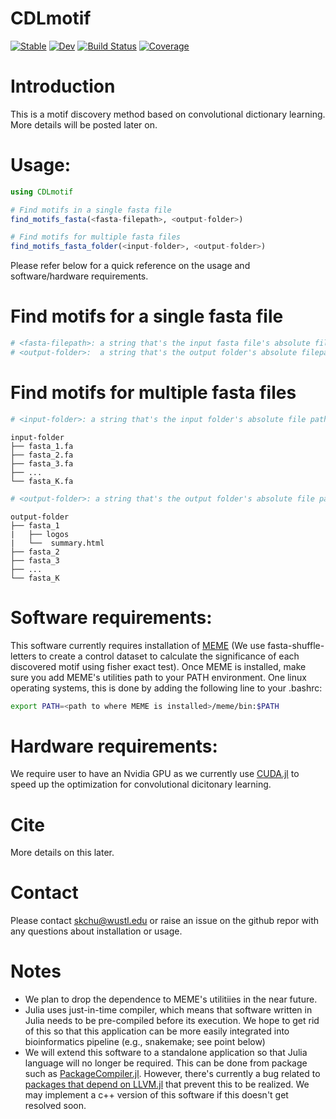 # CDLmotif

[![Stable](https://img.shields.io/badge/docs-stable-blue.svg)](https://kchu25.github.io/CDLmotif.jl/stable)
[![Dev](https://img.shields.io/badge/docs-dev-blue.svg)](https://kchu25.github.io/CDLmotif.jl/dev)
[![Build Status](https://github.com/kchu25/CDLmotif.jl/actions/workflows/CI.yml/badge.svg?branch=main)](https://github.com/kchu25/CDLmotif.jl/actions/workflows/CI.yml?query=branch%3Amain)
[![Coverage](https://codecov.io/gh/kchu25/CDLmotif.jl/branch/main/graph/badge.svg)](https://codecov.io/gh/kchu25/CDLmotif.jl)


# Introduction

This is a motif discovery method based on convolutional dictionary learning. More details will be posted later on. 

# Usage:
```julia
using CDLmotif

# Find motifs in a single fasta file
find_motifs_fasta(<fasta-filepath>, <output-folder>)

# Find motifs for multiple fasta files
find_motifs_fasta_folder(<input-folder>, <output-folder>)
```

Please refer below for a quick reference on the usage and software/hardware requirements.

# Find motifs for a single fasta file
```julia
# <fasta-filepath>: a string that's the input fasta file's absolute filepath.
# <output-folder>:  a string that's the output folder's absolute filepath; all the motif discovery results will be stored here.
```


# Find motifs for multiple fasta files
```julia
# <input-folder>: a string that's the input folder's absolute file path; the input folder contains multiple fasta files. The folder *must* contain only fasta files.
```
    input-folder
    ├── fasta_1.fa
    ├── fasta_2.fa
    ├── fasta_3.fa
    ├── ...
    └── fasta_K.fa

```julia    
# <output-folder>: a string that's the output folder's absolute file path; this output folder will contain multiple folders. Each folder will store the motif discovery results that correspond to a input fasta file.
```

    output-folder
    ├── fasta_1
    |   ├── logos
    |   └──  summary.html
    ├── fasta_2
    ├── fasta_3
    ├── ...
    └── fasta_K

# Software requirements:
This software currently requires installation of [MEME](https://meme-suite.org/meme/doc/download.html) (We use fasta-shuffle-letters to create a control dataset to calculate the significance of each discovered motif using fisher exact test). Once MEME is installed, make sure you add MEME's utilities path to your PATH environment. One linux operating systems, this is done by adding the following line to your .bashrc:

```bash
export PATH=<path to where MEME is installed>/meme/bin:$PATH
```

# Hardware requirements:
 We require user to have an Nvidia GPU as we currently use [CUDA.jl](https://github.com/JuliaGPU/CUDA.jl/) to speed up the optimization for convolutional dicitonary learning.

# Cite
More details on this later.

# Contact
Please contact <skchu@wustl.edu> or raise an issue on the github repor with any questions about installation or usage.

# Notes
- We plan to drop the dependence to MEME's utilitiies in the near future.
- Julia uses just-in-time compiler, which means that software written in Julia needs to be pre-compiled before its execution. We hope to get rid of this so that this application can be more easily integrated into bioinformatics pipeline (e.g., snakemake; see point below)
- We will extend this software to a standalone application so that Julia language will no longer be required. This can be done from package such as [PackageCompiler.jl](https://github.com/JuliaLang/PackageCompiler.jl/). However, there's currently a bug related to [packages that depend on LLVM.jl](https://github.com/JuliaLang/PackageCompiler.jl/issues/682) that prevent this to be realized. We may implement a c++ version of this software if this doesn't get resolved soon.
